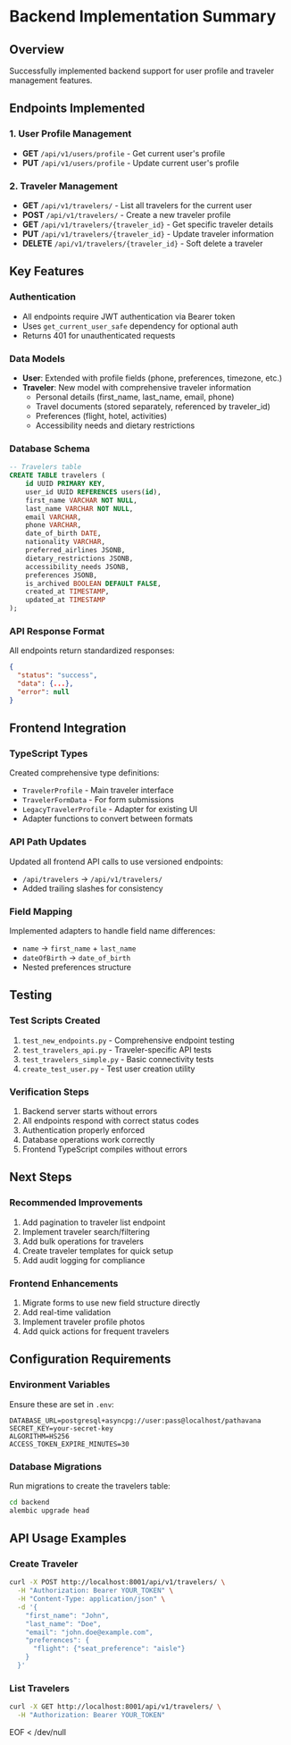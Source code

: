# Backend Implementation Summary

## Overview
Successfully implemented backend support for user profile and traveler management features.

## Endpoints Implemented

### 1. User Profile Management
- **GET** `/api/v1/users/profile` - Get current user's profile
- **PUT** `/api/v1/users/profile` - Update current user's profile

### 2. Traveler Management
- **GET** `/api/v1/travelers/` - List all travelers for the current user
- **POST** `/api/v1/travelers/` - Create a new traveler profile
- **GET** `/api/v1/travelers/{traveler_id}` - Get specific traveler details
- **PUT** `/api/v1/travelers/{traveler_id}` - Update traveler information
- **DELETE** `/api/v1/travelers/{traveler_id}` - Soft delete a traveler

## Key Features

### Authentication
- All endpoints require JWT authentication via Bearer token
- Uses `get_current_user_safe` dependency for optional auth
- Returns 401 for unauthenticated requests

### Data Models
- **User**: Extended with profile fields (phone, preferences, timezone, etc.)
- **Traveler**: New model with comprehensive traveler information
  - Personal details (first_name, last_name, email, phone)
  - Travel documents (stored separately, referenced by traveler_id)
  - Preferences (flight, hotel, activities)
  - Accessibility needs and dietary restrictions

### Database Schema
```sql
-- Travelers table
CREATE TABLE travelers (
    id UUID PRIMARY KEY,
    user_id UUID REFERENCES users(id),
    first_name VARCHAR NOT NULL,
    last_name VARCHAR NOT NULL,
    email VARCHAR,
    phone VARCHAR,
    date_of_birth DATE,
    nationality VARCHAR,
    preferred_airlines JSONB,
    dietary_restrictions JSONB,
    accessibility_needs JSONB,
    preferences JSONB,
    is_archived BOOLEAN DEFAULT FALSE,
    created_at TIMESTAMP,
    updated_at TIMESTAMP
);
```

### API Response Format
All endpoints return standardized responses:
```json
{
  "status": "success",
  "data": {...},
  "error": null
}
```

## Frontend Integration

### TypeScript Types
Created comprehensive type definitions:
- `TravelerProfile` - Main traveler interface
- `TravelerFormData` - For form submissions
- `LegacyTravelerProfile` - Adapter for existing UI
- Adapter functions to convert between formats

### API Path Updates
Updated all frontend API calls to use versioned endpoints:
- `/api/travelers` → `/api/v1/travelers/`
- Added trailing slashes for consistency

### Field Mapping
Implemented adapters to handle field name differences:
- `name` → `first_name` + `last_name`
- `dateOfBirth` → `date_of_birth`
- Nested preferences structure

## Testing

### Test Scripts Created
1. `test_new_endpoints.py` - Comprehensive endpoint testing
2. `test_travelers_api.py` - Traveler-specific API tests
3. `test_travelers_simple.py` - Basic connectivity tests
4. `create_test_user.py` - Test user creation utility

### Verification Steps
1. Backend server starts without errors
2. All endpoints respond with correct status codes
3. Authentication properly enforced
4. Database operations work correctly
5. Frontend TypeScript compiles without errors

## Next Steps

### Recommended Improvements
1. Add pagination to traveler list endpoint
2. Implement traveler search/filtering
3. Add bulk operations for travelers
4. Create traveler templates for quick setup
5. Add audit logging for compliance

### Frontend Enhancements
1. Migrate forms to use new field structure directly
2. Add real-time validation
3. Implement traveler profile photos
4. Add quick actions for frequent travelers

## Configuration Requirements

### Environment Variables
Ensure these are set in `.env`:
```
DATABASE_URL=postgresql+asyncpg://user:pass@localhost/pathavana
SECRET_KEY=your-secret-key
ALGORITHM=HS256
ACCESS_TOKEN_EXPIRE_MINUTES=30
```

### Database Migrations
Run migrations to create the travelers table:
```bash
cd backend
alembic upgrade head
```

## API Usage Examples

### Create Traveler
```bash
curl -X POST http://localhost:8001/api/v1/travelers/ \
  -H "Authorization: Bearer YOUR_TOKEN" \
  -H "Content-Type: application/json" \
  -d '{
    "first_name": "John",
    "last_name": "Doe",
    "email": "john.doe@example.com",
    "preferences": {
      "flight": {"seat_preference": "aisle"}
    }
  }'
```

### List Travelers
```bash
curl -X GET http://localhost:8001/api/v1/travelers/ \
  -H "Authorization: Bearer YOUR_TOKEN"
```
EOF < /dev/null